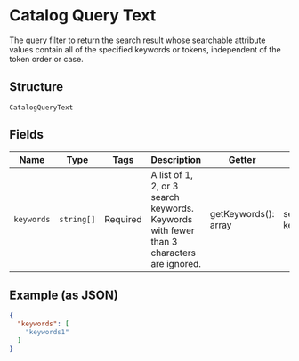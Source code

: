 
# Catalog Query Text

The query filter to return the search result whose searchable attribute values contain all of the specified keywords or tokens, independent of the token order or case.

## Structure

`CatalogQueryText`

## Fields

| Name | Type | Tags | Description | Getter | Setter |
|  --- | --- | --- | --- | --- | --- |
| `keywords` | `string[]` | Required | A list of 1, 2, or 3 search keywords. Keywords with fewer than 3 characters are ignored. | getKeywords(): array | setKeywords(array keywords): void |

## Example (as JSON)

```json
{
  "keywords": [
    "keywords1"
  ]
}
```

